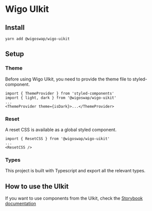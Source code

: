# Wigo UIkit

## Install

`yarn add @wigoswap/wigo-uikit`

## Setup

### Theme

Before using Wigo UIkit, you need to provide the theme file to styled-component.

```
import { ThemeProvider } from 'styled-components'
import { light, dark } from '@wigoswap/wigo-uikit'
...
<ThemeProvider theme={isDark}>...</ThemeProvider>
```

### Reset

A reset CSS is available as a global styled component.

```
import { ResetCSS } from '@wigoswap/wigo-uikit'
...
<ResetCSS />
```

### Types

This project is built with Typescript and export all the relevant types.

## How to use the UIkit

If you want to use components from the UIkit, check the [Storybook documentation](https://wigoswap.github.io/wigo-uikit/)
